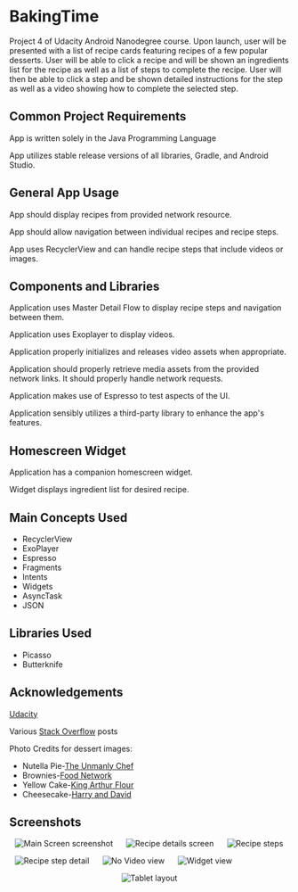 # BakingTime
Project 4 of Udacity Android Nanodegree course. Upon launch, user will be presented with a list of recipe cards featuring recipes of a few popular desserts. User will be able to click a recipe and will be shown an ingredients list for the recipe as well as a list of steps to complete the recipe. User will then be able to click a step and be shown detailed instructions for the step as well as a video showing how to complete the selected step. 
<h2>Common Project Requirements</h2>
<p>App is written solely in the Java Programming Language</p>
<p>App utilizes stable release versions of all libraries, Gradle, and Android Studio.</p>
<h2>General App Usage</h2>
<p>App should display recipes from provided network resource.</p>
<p>App should allow navigation between individual recipes and recipe steps.</p>
<p>App uses RecyclerView and can handle recipe steps that include videos or images.</p>
<h2>Components and Libraries</h2>
<p>Application uses Master Detail Flow to display recipe steps and navigation between them.</p>
<p>Application uses Exoplayer to display videos.</p>
<p>Application properly initializes and releases video assets when appropriate.</p>
<p>Application should properly retrieve media assets from the provided network links. It should properly handle network requests.</p>
<p>Application makes use of Espresso to test aspects of the UI.</p>
<p>Application sensibly utilizes a third-party library to enhance the app's features.</p>
<h2>Homescreen Widget</h2>
<p>Application has a companion homescreen widget.</p>
<p>Widget displays ingredient list for desired recipe.</p>
<h2>Main Concepts Used</h2>
<ul><li>RecyclerView</li>
  <li>ExoPlayer</li>
  <li>Espresso</li>
  <li>Fragments</li>
  <li>Intents</li>
  <li>Widgets</li>
  <li>AsyncTask</li>
  <li>JSON</li></ul>
  <h2>Libraries Used</h2>
  <ul><li>Picasso</li>
  <li>Butterknife</li></ul>
<h2>Acknowledgements</h2>
<p><a href="https://www.udacity.com">Udacity</a></p>
<p>Various <a href="https://stackoverflow.com/">Stack Overflow</a> posts</p>
<p>Photo Credits for dessert images:</p>
<ul><li>Nutella Pie-<a href="http://theunmanlychef.com/category/dessert/page/2/">The Unmanly Chef</a></li>
  <li>Brownies-<a href="https://www.foodnetwork.com/recipes/food-network-kitchen/classic-brownies-3364900">Food Network</a></li>
  <li>Yellow Cake-<a href="https://www.kingarthurflour.com/recipes/golden-vanilla-cake-recipe">King Arthur Flour</a></li>
  <li>Cheesecake-<a href="https://www.harryanddavid.com/h/bakery/cheesecakes/40014">Harry and David</a></li></ul>
<h2>Screenshots</h2>
<p><img src="https://user-images.githubusercontent.com/22454498/45637278-a65c4080-ba6f-11e8-9b77-8644678e3094.png" alt="Main Screen screenshot" hspace="10">
<img src="https://user-images.githubusercontent.com/22454498/45638291-677bba00-ba72-11e8-94ac-6bcf393347d0.png" alt="Recipe details screen" hspace="10">
<img src="https://user-images.githubusercontent.com/22454498/45638740-b118d480-ba73-11e8-9ab6-086bef25990e.png" alt="Recipe steps" hspace="10">
<p><img src="https://user-images.githubusercontent.com/22454498/45648870-57be9e80-ba8f-11e8-8563-6261282904f1.png" alt="Recipe step detail" hspace="10">
<img src="https://user-images.githubusercontent.com/22454498/45649032-ca2f7e80-ba8f-11e8-8ec3-35ff56f625a5.png" alt="No Video view" hspace="10">
  <img src="https://user-images.githubusercontent.com/22454498/45649158-2b575200-ba90-11e8-8d64-a5f195e43da4.png" alt="Widget view" hspace="10"></p>
<p align="center"><img src="https://user-images.githubusercontent.com/22454498/45649610-758d0300-ba91-11e8-87ac-732a8403c934.png" alt="Tablet layout"></p>
